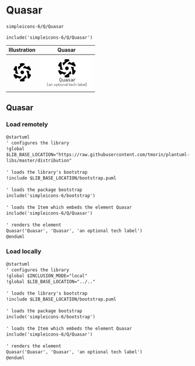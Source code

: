 # Quasar


```text
simpleicons-6/Q/Quasar
```

```text
include('simpleicons-6/Q/Quasar')
```



| Illustration | Quasar |
| :---: | :---: |
| ![illustration for Illustration](../../simpleicons-6/Q/Quasar.png) | ![illustration for Quasar](../../simpleicons-6/Q/Quasar.Local.png) |




## Quasar

### Load remotely
```plantuml
@startuml
' configures the library
!global $LIB_BASE_LOCATION="https://raw.githubusercontent.com/tmorin/plantuml-libs/master/distribution"

' loads the library's bootstrap
!include $LIB_BASE_LOCATION/bootstrap.puml

' loads the package bootstrap
include('simpleicons-6/bootstrap')

' loads the Item which embeds the element Quasar
include('simpleicons-6/Q/Quasar')

' renders the element
Quasar('Quasar', 'Quasar', 'an optional tech label')
@enduml
```

### Load locally
```plantuml
@startuml
' configures the library
!global $INCLUSION_MODE="local"
!global $LIB_BASE_LOCATION="../.."

' loads the library's bootstrap
!include $LIB_BASE_LOCATION/bootstrap.puml

' loads the package bootstrap
include('simpleicons-6/bootstrap')

' loads the Item which embeds the element Quasar
include('simpleicons-6/Q/Quasar')

' renders the element
Quasar('Quasar', 'Quasar', 'an optional tech label')
@enduml
```

